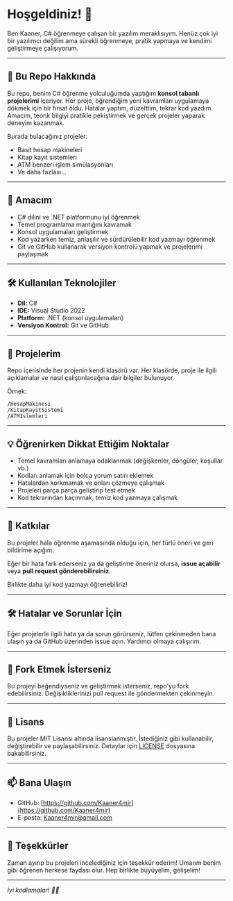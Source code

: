 
# Hoşgeldiniz! 👋

Ben Kaaner, C# öğrenmeye çalışan bir yazılım meraklısıyım. Henüz çok iyi bir yazılımcı değilim ama sürekli öğrenmeye, pratik yapmaya ve kendimi geliştirmeye çalışıyorum.

---

## 🚀 Bu Repo Hakkında

Bu repo, benim C# öğrenme yolculuğumda yaptığım **konsol tabanlı projelerimi** içeriyor. Her proje, öğrendiğim yeni kavramları uygulamaya dökmek için bir fırsat oldu. Hatalar yaptım, düzelttim, tekrar kod yazdım. Amacım, teorik bilgiyi pratikle pekiştirmek ve gerçek projeler yaparak deneyim kazanmak.

Burada bulacağınız projeler:

- Basit hesap makineleri
- Kitap kayıt sistemleri
- ATM benzeri işlem simülasyonları
- Ve daha fazlası...

---

## 🎯 Amacım

- C# dilini ve .NET platformunu iyi öğrenmek  
- Temel programlama mantığını kavramak  
- Konsol uygulamaları geliştirmek  
- Kod yazarken temiz, anlaşılır ve sürdürülebilir kod yazmayı öğrenmek  
- Git ve GitHub kullanarak versiyon kontrolü yapmak ve projelerimi paylaşmak

---

## 🛠️ Kullanılan Teknolojiler

- **Dil:** C#  
- **IDE:** Visual Studio 2022  
- **Platform:** .NET (konsol uygulamaları)  
- **Versiyon Kontrol:** Git ve GitHub

---

## 📂 Projelerim

Repo içerisinde her projenin kendi klasörü var. Her klasörde, proje ile ilgili açıklamalar ve nasıl çalıştırılacağına dair bilgiler bulunuyor.  

Örnek:

```
/HesapMakinesi
/KitapKayitSistemi
/ATMIslemleri
```

---

## 💡 Öğrenirken Dikkat Ettiğim Noktalar

- Temel kavramları anlamaya odaklanmak (değişkenler, döngüler, koşullar vb.)  
- Kodları anlamak için bolca yorum satırı eklemek  
- Hatalardan korkmamak ve onları çözmeye çalışmak  
- Projeleri parça parça geliştirip test etmek  
- Kod tekrarından kaçınmak, temiz kod yazmaya çalışmak

---

## 📢 Katkılar

Bu projeler hala öğrenme aşamasında olduğu için, her türlü öneri ve geri bildirime açığım.  

Eğer bir hata fark ederseniz ya da geliştirme öneriniz olursa, **issue açabilir** veya **pull request gönderebilirsiniz**.  

Birlikte daha iyi kod yazmayı öğrenebiliriz!

---

## 🛠️ Hatalar ve Sorunlar İçin

Eğer projelerle ilgili hata ya da sorun görürseniz, lütfen çekinmeden bana ulaşın ya da GitHub üzerinden issue açın. Yardımcı olmaya çalışırım.

---

## 🍴 Fork Etmek İsterseniz

Bu projeyi beğendiyseniz ve geliştirmek isterseniz, repo'yu fork edebilirsiniz. Değişikliklerinizi pull request ile göndermekten çekinmeyin.

---

## 📜 Lisans

Bu projeler MIT Lisansı altında lisanslanmıştır. İstediğiniz gibi kullanabilir, değiştirebilir ve paylaşabilirsiniz. Detaylar için [LICENSE](LICENSE) dosyasına bakabilirsiniz.

---

## 📫 Bana Ulaşın

- GitHub: [https://github.com/Kaaner4mir](https://github.com/Kaaner4mir)  
- E-posta: Kaaner4mir@gmail.com  

---

## 🙏 Teşekkürler

Zaman ayırıp bu projeleri incelediğiniz için teşekkür ederim! Umarım benim gibi öğrenen herkese faydası olur. Hep birlikte büyüyelim, gelişelim!

---

*İyi kodlamalar! 👨‍💻*
